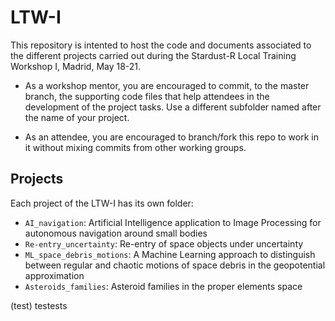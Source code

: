 # LTW-I
This repository is intented to host the code and documents associated to the different projects carried out during the Stardust-R Local Training Workshop I, Madrid, May 18-21.

* As a workshop mentor, you are encouraged to commit, to the master branch, the supporting code files that help attendees in the development of the project tasks. Use a different subfolder named after the name of your project.

* As an attendee, you are encouraged to branch/fork this repo to work in it without mixing commits from other working groups.

## Projects

Each project of the LTW-I has its own folder:
- `AI_navigation`: Artificial Intelligence application to Image Processing for autonomous navigation around small bodies
- `Re-entry_uncertainty`: Re-entry of space objects under uncertainty
- `ML_space_debris_motions`: A Machine Learning approach to distinguish between regular and chaotic
motions of space debris in the geopotential approximation
- `Asteroids_families`: Asteroid families in the proper elements space

(test)
testests